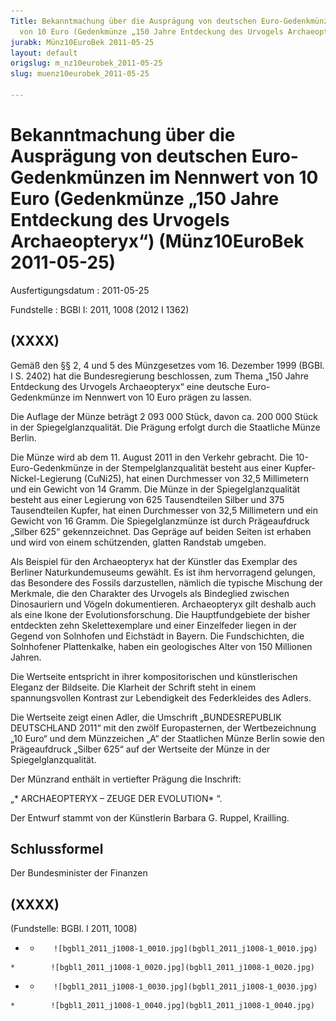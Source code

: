 ```yaml
---
Title: Bekanntmachung über die Ausprägung von deutschen Euro-Gedenkmünzen im Nennwert
  von 10 Euro (Gedenkmünze „150 Jahre Entdeckung des Urvogels Archaeopteryx“)
jurabk: Münz10EuroBek 2011-05-25
layout: default
origslug: m_nz10eurobek_2011-05-25
slug: muenz10eurobek_2011-05-25

---
```


# Bekanntmachung über die Ausprägung von deutschen Euro-Gedenkmünzen im Nennwert von 10 Euro (Gedenkmünze „150 Jahre Entdeckung des Urvogels Archaeopteryx“) (Münz10EuroBek 2011-05-25)

Ausfertigungsdatum
:   2011-05-25

Fundstelle
:   BGBl I: 2011, 1008 (2012 I 1362)


## (XXXX)

Gemäß den §§ 2, 4 und 5 des Münzgesetzes vom 16. Dezember 1999 (BGBl. I S. 2402) hat die Bundesregierung beschlossen, zum Thema „150 Jahre Entdeckung des Urvogels Archaeopteryx“ eine deutsche Euro-Gedenkmünze im Nennwert von 10 Euro prägen zu lassen.

Die Auflage der Münze beträgt 2 093 000 Stück, davon ca. 200 000 Stück in der Spiegelglanzqualität. Die Prägung erfolgt durch die Staatliche Münze Berlin.

Die Münze wird ab dem 11. August 2011 in den Verkehr gebracht. Die 10-Euro-Gedenkmünze in der Stempelglanzqualität besteht aus einer Kupfer-Nickel-Legierung (CuNi25), hat einen Durchmesser von 32,5 Millimetern und ein Gewicht von 14 Gramm. Die Münze in der Spiegelglanzqualität besteht aus einer Legierung von 625 Tausendteilen Silber und 375 Tausendteilen Kupfer, hat einen Durchmesser von 32,5 Millimetern und ein Gewicht von 16 Gramm. Die Spiegelglanzmünze ist durch Prägeaufdruck „Silber 625“ gekennzeichnet. Das Gepräge auf beiden Seiten ist erhaben und wird von einem schützenden, glatten Randstab umgeben.

Als Beispiel für den Archaeopteryx hat der Künstler das Exemplar des Berliner Naturkundemuseums gewählt. Es ist ihm hervorragend gelungen, das Besondere des Fossils darzustellen, nämlich die typische Mischung der Merkmale, die den Charakter des Urvogels als Bindeglied zwischen Dinosauriern und Vögeln dokumentieren. Archaeopteryx gilt deshalb auch als eine Ikone der Evolutionsforschung. Die Hauptfundgebiete der bisher entdeckten zehn Skelettexemplare und einer Einzelfeder liegen in der Gegend von Solnhofen und Eichstädt in Bayern. Die Fundschichten, die Solnhofener Plattenkalke, haben ein geologisches Alter von 150 Millionen Jahren.

Die Wertseite entspricht in ihrer kompositorischen und künstlerischen Eleganz der Bildseite. Die Klarheit der Schrift steht in einem spannungsvollen Kontrast zur Lebendigkeit des Federkleides des Adlers.

Die Wertseite zeigt einen Adler, die Umschrift „BUNDESREPUBLIK DEUTSCHLAND 2011“ mit den zwölf Europasternen, der Wertbezeichnung
„10 Euro“              und dem Münzzeichen „A“ der Staatlichen Münze Berlin sowie den Prägeaufdruck „Silber 625“ auf der Wertseite der Münze in der Spiegelglanzqualität.

Der Münzrand enthält in vertiefter Prägung die Inschrift:

„*              ARCHAEOPTERYX – ZEUGE DER EVOLUTION*             “.

Der Entwurf stammt von der Künstlerin Barbara G. Ruppel, Krailling.


## Schlussformel

Der Bundesminister der Finanzen


## (XXXX)

(Fundstelle: BGBl. I 2011, 1008)


*    *        ![bgbl1_2011_j1008-1_0010.jpg](bgbl1_2011_j1008-1_0010.jpg)
    *        ![bgbl1_2011_j1008-1_0020.jpg](bgbl1_2011_j1008-1_0020.jpg)

*    *        ![bgbl1_2011_j1008-1_0030.jpg](bgbl1_2011_j1008-1_0030.jpg)
    *        ![bgbl1_2011_j1008-1_0040.jpg](bgbl1_2011_j1008-1_0040.jpg)


